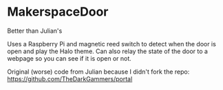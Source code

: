 # MakerspaceDoor
Better than Julian's

Uses a Raspberry Pi and magnetic reed switch to detect when the door is open and play the Halo theme. Can also relay the state of the door to a webpage so you can see if it is open or not. 

Original (worse) code from Julian because I didn't fork the repo:
https://github.com/TheDarkGammers/portal